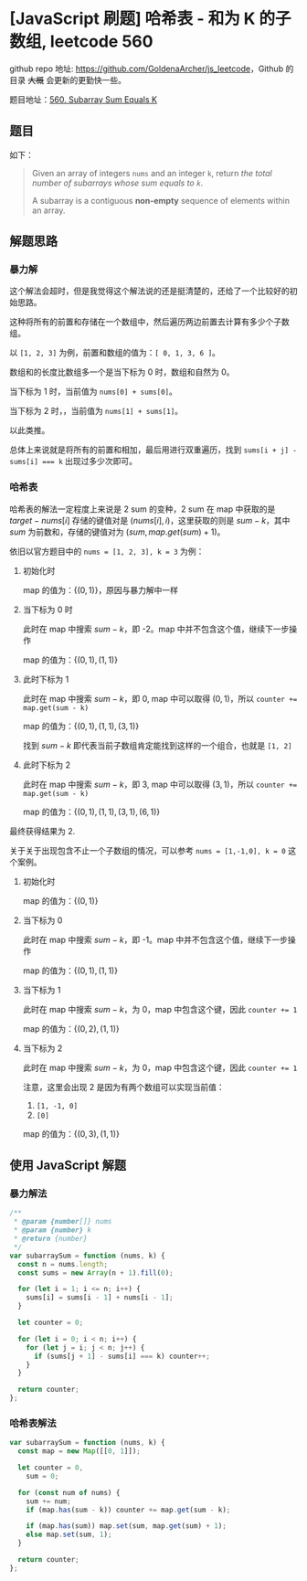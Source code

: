 # [JavaScript 刷题] 哈希表 - 和为 K 的子数组, leetcode 560

github repo 地址: <https://github.com/GoldenaArcher/js_leetcode>，Github 的目录 ~~大概~~ 会更新的更勤快一些。

题目地址：[560. Subarray Sum Equals K](https://leetcode.com/problems/subarray-sum-equals-k/)

## 题目

如下：

> Given an array of integers `nums` and an integer `k`, return _the total number of subarrays whose sum equals to `k`_.
>
> A subarray is a contiguous **non-empty** sequence of elements within an array.

## 解题思路

### 暴力解

这个解法会超时，但是我觉得这个解法说的还是挺清楚的，还给了一个比较好的初始思路。

这种将所有的前置和存储在一个数组中，然后遍历两边前置去计算有多少个子数组。

以 `[1, 2, 3]` 为例，前置和数组的值为：`[ 0, 1, 3, 6 ]`。

数组和的长度比数组多一个是当下标为 0 时，数组和自然为 0。

当下标为 1 时，当前值为 `nums[0] + sums[0]`。

当下标为 2 时，，当前值为 `nums[1] + sums[1]`。

以此类推。

总体上来说就是将所有的前置和相加，最后用进行双重遍历，找到 `sums[i + j] - sums[i] === k` 出现过多少次即可。

### 哈希表

哈希表的解法一定程度上来说是 2 sum 的变种，2 sum 在 map 中获取的是 $target - nums[i]$ 存储的键值对是 $(nums[i], i)$，这里获取的则是 $sum - k$，其中 $sum$ 为前数和，存储的键值对为 $(sum, map.get(sum) + 1)$。

依旧以官方题目中的 `nums = [1, 2, 3], k = 3` 为例：

1. 初始化时

   map 的值为：$\{(0, 1)\}$，原因与暴力解中一样

2. 当下标为 0 时

   此时在 map 中搜索 $sum - k$，即 -2。map 中并不包含这个值，继续下一步操作

   map 的值为：$\{(0, 1), (1, 1)\}$

3. 此时下标为 1

   此时在 map 中搜索 $sum - k$，即 0, map 中可以取得 $(0, 1)$，所以 `counter += map.get(sum - k)`

   map 的值为：$\{(0, 1), (1, 1), (3, 1)\}$

   找到 $sum - k$ 即代表当前子数组肯定能找到这样的一个组合，也就是 `[1, 2]`

4. 此时下标为 2

   此时在 map 中搜索 $sum - k$，即 3, map 中可以取得 $(3, 1)$，所以 `counter += map.get(sum - k)`

   map 的值为：$\{(0, 1), (1, 1), (3, 1), (6, 1)\}$

最终获得结果为 2.

关于关于出现包含不止一个子数组的情况，可以参考 `nums = [1,-1,0], k = 0` 这个案例。

1. 初始化时

   map 的值为：$\{(0, 1)\}$

2. 当下标为 0

   此时在 map 中搜索 $sum - k$，即 -1。map 中并不包含这个值，继续下一步操作

   map 的值为：$\{(0, 1), (1, 1)\}$

3. 当下标为 1

   此时在 map 中搜索 $sum - k$，为 0，map 中包含这个键，因此 `counter += 1`

   map 的值为：$\{(0, 2), (1, 1)\}$

4. 当下标为 2

   此时在 map 中搜索 $sum - k$，为 0，map 中包含这个键，因此 `counter += 1`

   注意，这里会出现 2 是因为有两个数组可以实现当前值：

   1. `[1, -1, 0]`
   2. `[0]`

   map 的值为：$\{(0, 3), (1, 1)\}$

## 使用 JavaScript 解题

### 暴力解法

```javascript
/**
 * @param {number[]} nums
 * @param {number} k
 * @return {number}
 */
var subarraySum = function (nums, k) {
  const n = nums.length;
  const sums = new Array(n + 1).fill(0);

  for (let i = 1; i <= n; i++) {
    sums[i] = sums[i - 1] + nums[i - 1];
  }

  let counter = 0;

  for (let i = 0; i < n; i++) {
    for (let j = i; j < n; j++) {
      if (sums[j + 1] - sums[i] === k) counter++;
    }
  }

  return counter;
};
```

### 哈希表解法

```javascript
var subarraySum = function (nums, k) {
  const map = new Map([[0, 1]]);

  let counter = 0,
    sum = 0;

  for (const num of nums) {
    sum += num;
    if (map.has(sum - k)) counter += map.get(sum - k);

    if (map.has(sum)) map.set(sum, map.get(sum) + 1);
    else map.set(sum, 1);
  }

  return counter;
};
```
